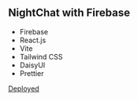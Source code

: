 ## NightChat with Firebase

- Firebase
- React.js
- Vite
- Tailwind CSS
- DaisyUI
- Prettier

[Deployed](https://livechat-gauth.pages.dev/)
